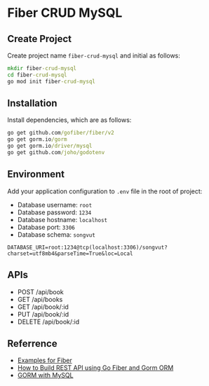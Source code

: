 # Fiber CRUD MySQL

## Create Project

Create project name `fiber-crud-mysql` and initial as follows:

```cmd
mkdir fiber-crud-mysql
cd fiber-crud-mysql
go mod init fiber-crud-mysql
```

## Installation

Install dependencies, which are as follows:

```cmd
go get github.com/gofiber/fiber/v2
go get gorm.io/gorm
go get gorm.io/driver/mysql
go get github.com/joho/godotenv
```

## Environment

Add your application configuration to `.env` file in the root of project:

- Database username: `root`
- Database password: `1234`
- Database hostname: `localhost`
- Database port: `3306`
- Database schema: `songvut` 

```text
DATABASE_URI=root:1234@tcp(localhost:3306)/songvut?charset=utf8mb4&parseTime=True&loc=Local
```

## APIs

- POST /api/book
- GET /api/books
- GET /api/book/:id
- PUT /api/book/:id
- DELETE /api/book/:id

## Referrence

- [Examples for Fiber](https://github.com/gofiber/recipes)
- [How to Build REST API using Go Fiber and Gorm ORM](https://dev.to/franciscomendes10866/how-to-build-rest-api-using-go-fiber-and-gorm-orm-2jbe)
- [GORM with MySQL](https://gorm.io/docs/connecting_to_the_database.html#MySQL)

